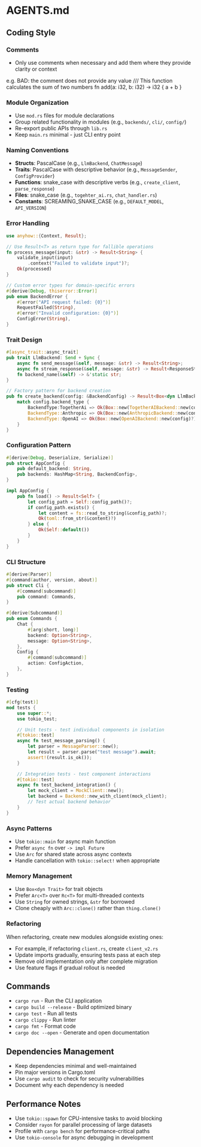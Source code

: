 # AGENTS.md

## Coding Style

### Comments
- Only use comments when necessary and add them where they provide clarity or context

e.g.
BAD: the comment does not provide any value
/// This function calculates the sum of two numbers
fn add(a: i32, b: i32) -> i32 {
    a + b
}

### Module Organization
- Use `mod.rs` files for module declarations
- Group related functionality in modules (e.g., `backends/`, `cli/`, `config/`)
- Re-export public APIs through `lib.rs`
- Keep `main.rs` minimal - just CLI entry point

### Naming Conventions
- **Structs**: PascalCase (e.g., `LlmBackend`, `ChatMessage`)
- **Traits**: PascalCase with descriptive behavior (e.g., `MessageSender`, `ConfigProvider`)
- **Functions**: snake_case with descriptive verbs (e.g., `create_client`, `parse_response`)
- **Files**: snake_case (e.g., `togehter_ai.rs`, `chat_handler.rs`)
- **Constants**: SCREAMING_SNAKE_CASE (e.g., `DEFAULT_MODEL`, `API_VERSION`)

### Error Handling
```rust
use anyhow::{Context, Result};

// Use Result<T> as return type for fallible operations
fn process_message(input: &str) -> Result<String> {
    validate_input(input)
        .context("Failed to validate input")?;
    Ok(processed)
}

// Custom error types for domain-specific errors
#[derive(Debug, thiserror::Error)]
pub enum BackendError {
    #[error("API request failed: {0}")]
    RequestFailed(String),
    #[error("Invalid configuration: {0}")]
    ConfigError(String),
}
```

### Trait Design
```rust
#[async_trait::async_trait]
pub trait LlmBackend: Send + Sync {
    async fn send_message(&self, message: &str) -> Result<String>;
    async fn stream_response(&self, message: &str) -> Result<ResponseStream>;
    fn backend_name(&self) -> &'static str;
}

// Factory pattern for backend creation
pub fn create_backend(config: &BackendConfig) -> Result<Box<dyn LlmBackend>> {
    match config.backend_type {
        BackendType:TogetherAi => Ok(Box::new(TogetherAIBackend::new(config)?)),
        BackendType::Anthropic => Ok(Box::new(AnthropicBackend::new(config)?)),
        BackendType::OpenAI => Ok(Box::new(OpenAIBackend::new(config)?)),
    }
}
```

### Configuration Pattern
```rust
#[derive(Debug, Deserialize, Serialize)]
pub struct AppConfig {
    pub default_backend: String,
    pub backends: HashMap<String, BackendConfig>,
}

impl AppConfig {
    pub fn load() -> Result<Self> {
        let config_path = Self::config_path()?;
        if config_path.exists() {
            let content = fs::read_to_string(&config_path)?;
            Ok(toml::from_str(&content)?)
        } else {
            Ok(Self::default())
        }
    }
}
```

### CLI Structure
```rust
#[derive(Parser)]
#[command(author, version, about)]
pub struct Cli {
    #[command(subcommand)]
    pub command: Commands,
}

#[derive(Subcommand)]
pub enum Commands {
    Chat {
        #[arg(short, long)]
        backend: Option<String>,
        message: Option<String>,
    },
    Config {
        #[command(subcommand)]
        action: ConfigAction,
    },
}
```

### Testing
```rust
#[cfg(test)]
mod tests {
    use super::*;
    use tokio_test;

    // Unit tests - test individual components in isolation
    #[tokio::test]
    async fn test_message_parsing() {
        let parser = MessageParser::new();
        let result = parser.parse("test message").await;
        assert!(result.is_ok());
    }

    // Integration tests - test component interactions
    #[tokio::test]
    async fn test_backend_integration() {
        let mock_client = MockClient::new();
        let backend = Backend::new_with_client(mock_client);
        // Test actual backend behavior
    }
}
```

### Async Patterns
- Use `tokio::main` for async main function
- Prefer `async fn` over `-> impl Future`
- Use `Arc` for shared state across async contexts
- Handle cancellation with `tokio::select!` when appropriate

### Memory Management
- Use `Box<dyn Trait>` for trait objects
- Prefer `Arc<T>` over `Rc<T>` for multi-threaded contexts
- Use `String` for owned strings, `&str` for borrowed
- Clone cheaply with `Arc::clone()` rather than `thing.clone()`

### Refactoring
When refactoring, create new modules alongside existing ones:
- For example, if refactoring `client.rs`, create `client_v2.rs`
- Update imports gradually, ensuring tests pass at each step
- Remove old implementation only after complete migration
- Use feature flags if gradual rollout is needed

## Commands
- `cargo run` - Run the CLI application
- `cargo build --release` - Build optimized binary
- `cargo test` - Run all tests
- `cargo clippy` - Run linter
- `cargo fmt` - Format code
- `cargo doc --open` - Generate and open documentation

## Dependencies Management
- Keep dependencies minimal and well-maintained
- Pin major versions in Cargo.toml
- Use `cargo audit` to check for security vulnerabilities
- Document why each dependency is needed

## Performance Notes
- Use `tokio::spawn` for CPU-intensive tasks to avoid blocking
- Consider `rayon` for parallel processing of large datasets
- Profile with `cargo bench` for performance-critical paths
- Use `tokio-console` for async debugging in development
